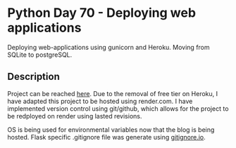 # Python Day 70 - Deploying web applications

Deploying web-applications using gunicorn and Heroku. Moving from SQLite to postgreSQL.

## Description


Project can be reached [here](https://tyler-blog.onrender.com/).
Due to the removal of free tier on Heroku, I have adapted this project to be hosted using render.com.
I have implemented version control using git/github, which allows for the project to be redployed on render using lasted revisions.

OS is being used for environmental variables now that the blog is being hosted.
Flask specific .gitignore file was generate using [gitignore.io](https://www.toptal.com/developers/gitignore/).

